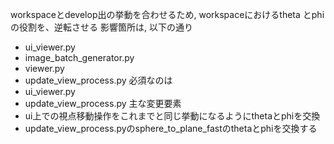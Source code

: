 workspaceとdevelop出の挙動を合わせるため, workspaceにおけるtheta とphiの役割を、逆転させる
影響箇所は, 以下の通り
- ui_viewer.py
- image_batch_generator.py
- viewer.py
- update_view_process.py
必須なのは
- ui_viewer.py
- update_view_process.py
主な変更要素
- ui上での視点移動操作をこれまでと同じ挙動になるようにthetaとphiを交換
- update_view_process.pyのsphere_to_plane_fastのthetaとphiを交換する